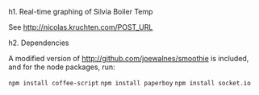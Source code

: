 h1. Real-time graphing of Silvia Boiler Temp

See http://nicolas.kruchten.com/POST_URL

h2. Dependencies

A modified version of http://github.com/joewalnes/smoothie is included, and for the node packages, run:

`npm install coffee-script`
`npm install paperboy`
`npm install socket.io`


